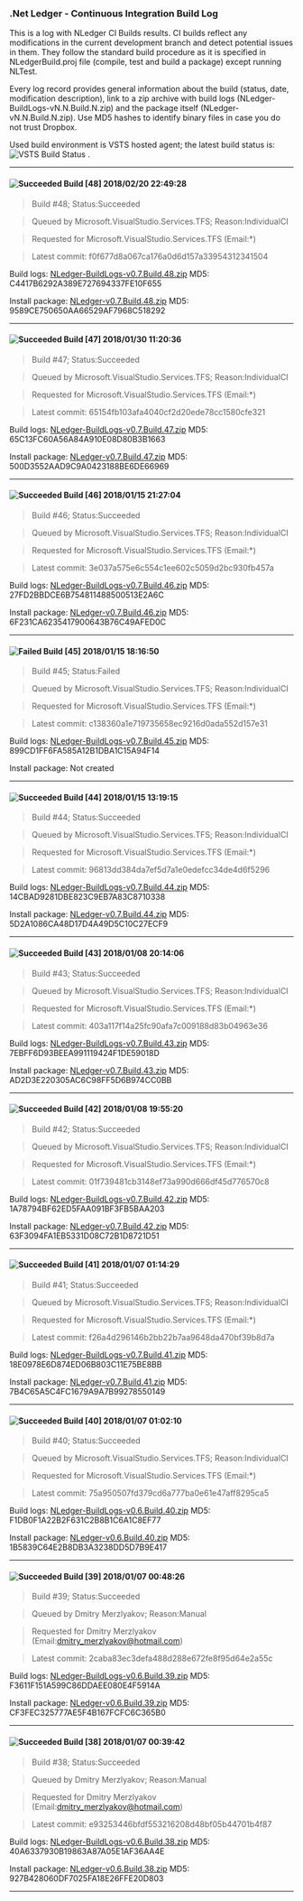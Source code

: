 ### .Net Ledger - Continuous Integration Build Log

This is a log with NLedger CI Builds results. CI builds reflect
any modifications in the current development branch and detect
potential issues in them. They follow the standard build
procedure as it is specified in NLedgerBuild.proj file (compile,
test and build a package) except running NLTest.
 
Every log record provides general information about the build
(status, date, modification description), link to a zip archive
with build logs (NLedger-BuildLogs-vN.N.Build.N.zip) and
the package itself (NLedger-vN.N.Build.N.zip). Use MD5 hashes
to identify binary files in case you do not trust Dropbox.

Used build environment is VSTS hosted agent; 
the latest build status is: 
![](https://dmerzlyakov.visualstudio.com/_apis/public/build/definitions/5e81c02d-7559-4eb0-b8ee-27cef0804dd0/1/badge "VSTS Build Status")
.


***
#### ![Succeeded](https://img.shields.io/badge/Build-Succeeded-green.svg) Build [48] 2018/02/20 22:49:28

>Build #48; Status:Succeeded

>Queued by Microsoft.VisualStudio.Services.TFS; Reason:IndividualCI

>Requested for Microsoft.VisualStudio.Services.TFS (Email:\*)

>Latest commit: f0f677d8a067ca176a0d6d157a33954312341504

Build logs: [NLedger-BuildLogs-v0.7.Build.48.zip](https://www.dropbox.com/s/entngy1msp5jkg0/NLedger-BuildLogs-v0.7.Build.48.zip?dl=0) MD5: C4417B6292A389E727694337FE10F655

Install package: [NLedger-v0.7.Build.48.zip](https://www.dropbox.com/s/x22lpnyr1n6jcfl/NLedger-v0.7.Build.48.zip?dl=0) MD5: 9589CE750650AA66529AF7968C518292
***
#### ![Succeeded](https://img.shields.io/badge/Build-Succeeded-green.svg) Build [47] 2018/01/30 11:20:36

>Build #47; Status:Succeeded

>Queued by Microsoft.VisualStudio.Services.TFS; Reason:IndividualCI

>Requested for Microsoft.VisualStudio.Services.TFS (Email:\*)

>Latest commit: 65154fb103afa4040cf2d20ede78cc1580cfe321

Build logs: [NLedger-BuildLogs-v0.7.Build.47.zip](https://www.dropbox.com/s/fu0vnouys059t4o/NLedger-BuildLogs-v0.7.Build.47.zip?dl=0) MD5: 65C13FC60A56A84A910E08D80B3B1663

Install package: [NLedger-v0.7.Build.47.zip](https://www.dropbox.com/s/gw0bbd4aupwyfzy/NLedger-v0.7.Build.47.zip?dl=0) MD5: 500D3552AAD9C9A0423188BE6DE66969
***
#### ![Succeeded](https://img.shields.io/badge/Build-Succeeded-green.svg) Build [46] 2018/01/15 21:27:04

>Build #46; Status:Succeeded

>Queued by Microsoft.VisualStudio.Services.TFS; Reason:IndividualCI

>Requested for Microsoft.VisualStudio.Services.TFS (Email:\*)

>Latest commit: 3e037a575e6c554c1ee602c5059d2bc930fb457a

Build logs: [NLedger-BuildLogs-v0.7.Build.46.zip](https://www.dropbox.com/s/2h9sibdahryvoho/NLedger-BuildLogs-v0.7.Build.46.zip?dl=0) MD5: 27FD2BBDCE6B754811488500513E2A6C

Install package: [NLedger-v0.7.Build.46.zip](https://www.dropbox.com/s/izdo8aohgaxcws5/NLedger-v0.7.Build.46.zip?dl=0) MD5: 6F231CA6235417900643B76C49AFED0C
***
#### ![Failed](https://img.shields.io/badge/Build-Failed-red.svg) Build [45] 2018/01/15 18:16:50

>Build #45; Status:Failed

>Queued by Microsoft.VisualStudio.Services.TFS; Reason:IndividualCI

>Requested for Microsoft.VisualStudio.Services.TFS (Email:\*)

>Latest commit: c138360a1e719735658ec9216d0ada552d157e31

Build logs: [NLedger-BuildLogs-v0.7.Build.45.zip](https://www.dropbox.com/s/jomeslvmqbse478/NLedger-BuildLogs-v0.7.Build.45.zip?dl=0) MD5: 899CD1FF6FA585A12B1DBA1C15A94F14

Install package: Not created
***
#### ![Succeeded](https://img.shields.io/badge/Build-Succeeded-green.svg) Build [44] 2018/01/15 13:19:15

>Build #44; Status:Succeeded

>Queued by Microsoft.VisualStudio.Services.TFS; Reason:IndividualCI

>Requested for Microsoft.VisualStudio.Services.TFS (Email:\*)

>Latest commit: 96813dd384da7ef5d7a1e0edefcc34de4d6f5296

Build logs: [NLedger-BuildLogs-v0.7.Build.44.zip](https://www.dropbox.com/s/irenwxajm2luy5y/NLedger-BuildLogs-v0.7.Build.44.zip?dl=0) MD5: 14CBAD9281DBE823C9EB7A83C8710338

Install package: [NLedger-v0.7.Build.44.zip](https://www.dropbox.com/s/p3pvdoylykdx49a/NLedger-v0.7.Build.44.zip?dl=0) MD5: 5D2A1086CA48D17D4A49D5C10C27ECF9
***
#### ![Succeeded](https://img.shields.io/badge/Build-Succeeded-green.svg) Build [43] 2018/01/08 20:14:06

>Build #43; Status:Succeeded

>Queued by Microsoft.VisualStudio.Services.TFS; Reason:IndividualCI

>Requested for Microsoft.VisualStudio.Services.TFS (Email:\*)

>Latest commit: 403a117f14a25fc90afa7c009188d83b04963e36

Build logs: [NLedger-BuildLogs-v0.7.Build.43.zip](https://www.dropbox.com/s/yrs22xtucb9nhcf/NLedger-BuildLogs-v0.7.Build.43.zip?dl=0) MD5: 7EBFF6D93BEEA991119424F1DE59018D

Install package: [NLedger-v0.7.Build.43.zip](https://www.dropbox.com/s/7ky4y7sre82xc4x/NLedger-v0.7.Build.43.zip?dl=0) MD5: AD2D3E220305AC6C98FF5D6B974CC0BB
***
#### ![Succeeded](https://img.shields.io/badge/Build-Succeeded-green.svg) Build [42] 2018/01/08 19:55:20

>Build #42; Status:Succeeded

>Queued by Microsoft.VisualStudio.Services.TFS; Reason:IndividualCI

>Requested for Microsoft.VisualStudio.Services.TFS (Email:\*)

>Latest commit: 01f739481cb3148ef73a990d666df45d776570c8

Build logs: [NLedger-BuildLogs-v0.7.Build.42.zip](https://www.dropbox.com/s/flz0ys6llmri8cc/NLedger-BuildLogs-v0.7.Build.42.zip?dl=0) MD5: 1A78794BF62ED5FAA091BF3FB5BAA203

Install package: [NLedger-v0.7.Build.42.zip](https://www.dropbox.com/s/u3t5z6ebpoapya9/NLedger-v0.7.Build.42.zip?dl=0) MD5: 63F3094FA1EB5331D08C72B1D8721D51
***
#### ![Succeeded](https://img.shields.io/badge/Build-Succeeded-green.svg) Build [41] 2018/01/07 01:14:29

>Build #41; Status:Succeeded

>Queued by Microsoft.VisualStudio.Services.TFS; Reason:IndividualCI

>Requested for Microsoft.VisualStudio.Services.TFS (Email:\*)

>Latest commit: f26a4d296146b2bb22b7aa9648da470bf39b8d7a

Build logs: [NLedger-BuildLogs-v0.7.Build.41.zip](https://www.dropbox.com/s/ns0nj16jwqb4za0/NLedger-BuildLogs-v0.7.Build.41.zip?dl=0) MD5: 18E0978E6D874ED06B803C11E75BE8BB

Install package: [NLedger-v0.7.Build.41.zip](https://www.dropbox.com/s/8za9ppyhtpa3zgz/NLedger-v0.7.Build.41.zip?dl=0) MD5: 7B4C65A5C4FC1679A9A7B99278550149
***
#### ![Succeeded](https://img.shields.io/badge/Build-Succeeded-green.svg) Build [40] 2018/01/07 01:02:10

>Build #40; Status:Succeeded

>Queued by Microsoft.VisualStudio.Services.TFS; Reason:IndividualCI

>Requested for Microsoft.VisualStudio.Services.TFS (Email:\*)

>Latest commit: 75a950507fd379cd6a777ba0e61e47aff8295ca5

Build logs: [NLedger-BuildLogs-v0.6.Build.40.zip](https://www.dropbox.com/s/xurkxd70ucu2mka/NLedger-BuildLogs-v0.6.Build.40.zip?dl=0) MD5: F1DB0F1A22B2F631C2B8B1C6A1C8EF77

Install package: [NLedger-v0.6.Build.40.zip](https://www.dropbox.com/s/3qobouquhamvkds/NLedger-v0.6.Build.40.zip?dl=0) MD5: 1B5839C64E2B8DB3A3238DD5D7B9E417
***
#### ![Succeeded](https://img.shields.io/badge/Build-Succeeded-green.svg) Build [39] 2018/01/07 00:48:26

>Build #39; Status:Succeeded

>Queued by Dmitry Merzlyakov; Reason:Manual

>Requested for Dmitry Merzlyakov (Email:dmitry_merzlyakov@hotmail.com)

>Latest commit: 2caba83ec3defa488d288e672fe8f95d64e2a55c

Build logs: [NLedger-BuildLogs-v0.6.Build.39.zip](https://www.dropbox.com/s/pex81n96rmyapa0/NLedger-BuildLogs-v0.6.Build.39.zip?dl=0) MD5: F3611F151A599C86DDAEE080E4F5914A

Install package: [NLedger-v0.6.Build.39.zip](https://www.dropbox.com/s/pjii6tjrie7g1sf/NLedger-v0.6.Build.39.zip?dl=0) MD5: CF3FEC325777AE5F4B167FCFC6C365B0
***
#### ![Succeeded](https://img.shields.io/badge/Build-Succeeded-green.svg) Build [38] 2018/01/07 00:39:42

>Build #38; Status:Succeeded

>Queued by Dmitry Merzlyakov; Reason:Manual

>Requested for Dmitry Merzlyakov (Email:dmitry_merzlyakov@hotmail.com)

>Latest commit: e93253446bfdf553216208d48bf05b44701b4f87

Build logs: [NLedger-BuildLogs-v0.6.Build.38.zip](https://www.dropbox.com/s/1x3tb1yov55bqut/NLedger-BuildLogs-v0.6.Build.38.zip?dl=0) MD5: 40A6337930B19863A87A05E1AF36AA4E

Install package: [NLedger-v0.6.Build.38.zip](https://www.dropbox.com/s/jsxn0doeyi4to4l/NLedger-v0.6.Build.38.zip?dl=0) MD5: 927B428060DF7025FA18E26FFE20D803
***











